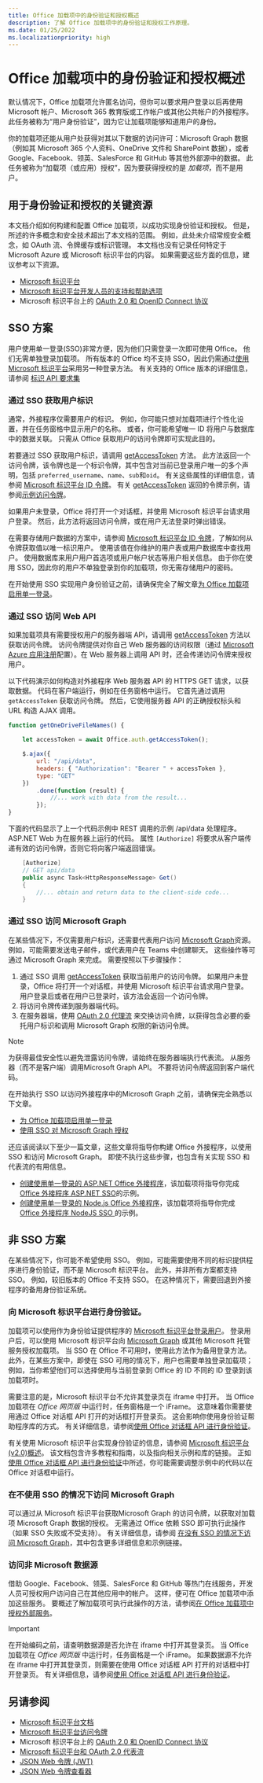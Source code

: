 ```yaml
---
title: Office 加载项中的身份验证和授权概述
description: 了解 Office 加载项中的身份验证和授权工作原理。
ms.date: 01/25/2022
ms.localizationpriority: high
---
```


# <a name="overview-of-authentication-and-authorization-in-office-add-ins"></a>Office 加载项中的身份验证和授权概述

默认情况下，Office 加载项允许匿名访问，但你可以要求用户登录以后再使用Microsoft 帐户、Microsoft 365 教育版或工作帐户或其他公共帐户的外接程序。 此任务被称为“用户身份验证”，因为它让加载项能够知道用户的身份。

你的加载项还能从用户处获得对其以下数据的访问许可：Microsoft Graph 数据（例如其 Microsoft 365 个人资料、OneDrive 文件和 SharePoint 数据），或者 Google、Facebook、领英、SalesForce 和 GitHub 等其他外部源中的数据。 此任务被称为“加载项（或应用）授权”，因为要获得授权的是 *加载项*，而不是用户。

## <a name="key-resources-for-authentication-and-authorization"></a>用于身份验证和授权的关键资源

本文档介绍如何构建和配置 Office 加载项，以成功实现身份验证和授权。 但是，所述的许多概念和安全技术超出了本文档的范围。 例如，此处未介绍常规安全概念，如 OAuth 流、令牌缓存或标识管理。 本文档也没有记录任何特定于 Microsoft Azure 或 Microsoft 标识平台的内容。 如果需要这些方面的信息，建议参考以下资源。

- [Microsoft 标识平台](/azure/active-directory/develop)
- [Microsoft 标识平台开发人员的支持和帮助选项](/azure/active-directory/develop/developer-support-help-options)
- Microsoft 标识平台上的 [OAuth 2.0 和 OpenID Connect 协议](/azure/active-directory/develop/active-directory-v2-protocols)

## <a name="sso-scenarios"></a>SSO 方案

用户使用单一登录(SSO)非常方便，因为他们只需登录一次即可使用 Office。 他们无需单独登录加载项。 所有版本的 Office 均不支持 SSO，因此仍需通过[使用 Microsoft 标识平台](#authenticate-with-the-microsoft-identity-platform)采用另一种登录方法。 有关支持的 Office 版本的详细信息，请参阅 [标识 API 要求集](../reference/requirement-sets/identity-api-requirement-sets.md)

### <a name="get-the-users-identity-through-sso"></a>通过 SSO 获取用户标识

通常，外接程序仅需要用户的标识。 例如，你可能只想对加载项进行个性化设置，并在任务窗格中显示用户的名称。 或者，你可能希望唯一 ID 将用户与数据库中的数据关联。 只需从 Office 获取用户的访问令牌即可实现此目的。

若要通过 SSO 获取用户标识，请调用 [getAccessToken](/javascript/api/office-runtime/officeruntime.auth#office-runtime-officeruntime-auth-getaccesstoken-member(1)) 方法。 此方法返回一个访问令牌，该令牌也是一个标识令牌，其中包含对当前已登录用户唯一的多个声明，包括 `preferred_username`、`name`、`sub`和`oid`。 有关这些属性的详细信息，请参阅 [Microsoft 标识平台 ID 令牌](/azure/active-directory/develop/id-tokens)。 有关 [getAccessToken](/javascript/api/office-runtime/officeruntime.auth#office-runtime-officeruntime-auth-getaccesstoken-member(1)) 返回的令牌示例，请参阅[示例访问令牌](sso-in-office-add-ins.md#example-access-token)。

如果用户未登录，Office 将打开一个对话框，并使用 Microsoft 标识平台请求用户登录。 然后，此方法将返回访问令牌，或在用户无法登录时弹出错误。

在需要存储用户数据的方案中，请参阅 [Microsoft 标识平台 ID 令牌](/azure/active-directory/develop/id-tokens)，了解如何从令牌获取值以唯一标识用户。 使用该值在你维护的用户表或用户数据库中查找用户。 使用数据库来用户用户首选项或用户帐户状态等用户相关信息。 由于你在使用 SSO，因此你的用户不单独登录到你的加载项，你无需存储用户的密码。

在开始使用 SSO 实现用户身份验证之前，请确保完全了解文章[为 Office 加载项启用单一登录](sso-in-office-add-ins.md)。

### <a name="access-your-web-apis-through-sso"></a>通过 SSO 访问 Web API

如果加载项具有需要授权用户的服务器端 API，请调用 [getAccessToken](/javascript/api/office-runtime/officeruntime.auth#office-runtime-officeruntime-auth-getaccesstoken-member(1)) 方法以获取访问令牌。 访问令牌提供对你自己 Web 服务器的访问权限（通过 [Microsoft Azure 应用注册](register-sso-add-in-aad-v2.md)配置）。在 Web 服务器上调用 API 时，还会传递访问令牌来授权用户。

以下代码演示如何构造对外接程序 Web 服务器 API 的 HTTPS GET 请求，以获取数据。 代码在客户端运行，例如在任务窗格中运行。 它首先通过调用 `getAccessToken` 获取访问令牌。 然后，它使用服务器 API 的正确授权标头和 URL 构造 AJAX 调用。

```javascript
function getOneDriveFileNames() {

    let accessToken = await Office.auth.getAccessToken();

    $.ajax({
        url: "/api/data",
        headers: { "Authorization": "Bearer " + accessToken },
        type: "GET"
    })
        .done(function (result) {
            //... work with data from the result...
        });
}
```

下面的代码显示了上一个代码示例中 REST 调用的示例 /api/data 处理程序。 ASP.NET Web 为在服务器上运行的代码。 属性 `[Authorize]` 将要求从客户端传递有效的访问令牌，否则它将向客户端返回错误。

```csharp
    [Authorize]
    // GET api/data
    public async Task<HttpResponseMessage> Get()
    {
        //... obtain and return data to the client-side code...
    }
```

### <a name="access-microsoft-graph-through-sso"></a>通过 SSO 访问 Microsoft Graph

在某些情况下，不仅需要用户标识，还需要代表用户访问 [Microsoft Graph](/graph)资源。 例如，可能需要发送电子邮件，或代表用户在 Teams 中创建聊天。 这些操作等可通过 Microsoft Graph 来完成。 需要按照以下步骤操作：

1. 通过 SSO 调用 [getAccessToken](/javascript/api/office-runtime/officeruntime.auth#office-runtime-officeruntime-auth-getaccesstoken-member(1)) 获取当前用户的访问令牌。 如果用户未登录，Office 将打开一个对话框，并使用 Microsoft 标识平台请求用户登录。 用户登录后或者在用户已登录时，该方法会返回一个访问令牌。
1. 将访问令牌传递到服务器端代码。
1. 在服务器端，使用 [OAuth 2.0 代理流](/azure/active-directory/develop/v2-oauth2-on-behalf-of-flow) 来交换访问令牌，以获得包含必要的委托用户标识和调用 Microsoft Graph 权限的新访问令牌。 

> [!NOTE]
> 为获得最佳安全性以避免泄露访问令牌，请始终在服务器端执行代表流。 从服务器（而不是客户端）调用Microsoft Graph API。 不要将访问令牌返回到客户端代码。

在开始执行 SSO 以访问外接程序中的Microsoft Graph 之前，请确保完全熟悉以下文章。

- [为 Office 加载项启用单一登录](sso-in-office-add-ins.md)
- [使用 SSO 对 Microsoft Graph 授权](authorize-to-microsoft-graph.md)

还应该阅读以下至少一篇文章，这些文章将指导你构建 Office 外接程序，以使用 SSO 和访问 Microsoft Graph。 即使不执行这些步骤，也包含有关实现 SSO 和代表流的有用信息。

- [创建使用单一登录的 ASP.NET Office 外接程序](create-sso-office-add-ins-aspnet.md)，该加载项将指导你完成 [Office 外接程序 ASP.NET SSO](https://github.com/OfficeDev/PnP-OfficeAddins/tree/main/Samples/auth/Office-Add-in-ASPNET-SSO)的示例。
- [创建使用单一登录的 Node.js Office 外接程序](create-sso-office-add-ins-nodejs.md)，该加载项将指导你完成 [Office 外接程序 NodeJS SSO ](https://github.com/OfficeDev/PnP-OfficeAddins/tree/main/Samples/auth/Office-Add-in-NodeJS-SSO)的示例。

## <a name="non-sso-scenarios"></a>非 SSO 方案

在某些情况下，你可能不希望使用 SSO。 例如，可能需要使用不同的标识提供程序进行身份验证，而不是 Microsoft 标识平台。 此外，并非所有方案都支持 SSO。 例如，较旧版本的 Office 不支持 SSO。 在这种情况下，需要回退到外接程序的备用身份验证系统。

### <a name="authenticate-with-the-microsoft-identity-platform"></a>向 Microsoft 标识平台进行身份验证。

加载项可以使用作为身份验证提供程序的 [Microsoft 标识平台登录用户](/azure/active-directory/develop)。 登录用户后，可以使用 Microsoft 标识平台向 [Microsoft Graph](/graph) 或其他 Microsoft 托管服务授权加载项。 当 SSO 在 Office 不可用时，使用此方法作为备用登录方法。 此外，在某些方案中，即使在 SSO 可用的情况下，用户也需要单独登录加载项；例如，当你希望他们可以选择使用与当前登录到 Office 的 ID 不同的 ID 登录到该加载项时。

需要注意的是，Microsoft 标识平台不允许其登录页在 iframe 中打开。 当 Office 加载项在 *Office 网页版* 中运行时，任务窗格是一个 iFrame。 这意味着你需要使用通过 Office 对话框 API 打开的对话框打开登录页。 这会影响你使用身份验证帮助程序库的方式。 有关详细信息，请参阅[使用 Office 对话框 API 进行身份验证](auth-with-office-dialog-api.md)。

有关使用 Microsoft 标识平台实现身份验证的信息，请参阅 [Microsoft 标识平台(v2.0)概述](/azure/active-directory/develop/v2-overview)。 该文档包含许多教程和指南，以及指向相关示例和库的链接。 正如[使用 Office 对话框 API 进行身份验证](auth-with-office-dialog-api.md)中所述，你可能需要调整示例中的代码以在 Office 对话框中运行。

### <a name="access-to-microsoft-graph-without-sso"></a>在不使用 SSO 的情况下访问 Microsoft Graph

可以通过从 Microsoft 标识平台获取Microsoft Graph 的访问令牌，以获取对加载项 Microsoft Graph 数据的授权。 无需通过 Office 依赖 SSO 即可执行此操作（如果 SSO 失败或不受支持）。 有关详细信息，请参阅 [在没有 SSO 的情况下访问 Microsoft Graph](authorize-to-microsoft-graph-without-sso.md)，其中包含更多详细信息和示例链接。

### <a name="access-to-non-microsoft-data-sources"></a>访问非 Microsoft 数据源

借助 Google、Facebook、领英、SalesForce 和 GitHub 等热门在线服务，开发人员可授权用户访问自己在其他应用中的帐户。 这样，便可在 Office 加载项中添加这些服务。 要概述了解加载项可执行此操作的方法，请参阅[在 Office 加载项中授权外部服务](auth-external-add-ins.md)。

> [!IMPORTANT]
> 在开始编码之前，请查明数据源是否允许在 iframe 中打开其登录页。 当 Office 加载项在 *Office 网页版* 中运行时，任务窗格是一个 iFrame。 如果数据源不允许在 iframe 中打开其登录页，则需要在使用 Office 对话框 API 打开的对话框中打开登录页。 有关详细信息，请参阅[使用 Office 对话框 API 进行身份验证](auth-with-office-dialog-api.md)。

## <a name="see-also"></a>另请参阅

- [Microsoft 标识平台文档](/azure/active-directory/develop/)
- [Microsoft 标识平台访问令牌](/azure/active-directory/develop/access-tokens)
- Microsoft 标识平台上的 [OAuth 2.0 和 OpenID Connect 协议](/azure/active-directory/develop/active-directory-v2-protocols)
- [Microsoft 标识平台和 OAuth 2.0 代表流](/azure/active-directory/develop/v2-oauth2-on-behalf-of-flow)
- [JSON Web 令牌 (JWT) ](https://en.wikipedia.org/wiki/JSON_Web_Token)
- [JSON Web 令牌查看器](https://jwt.ms/)
